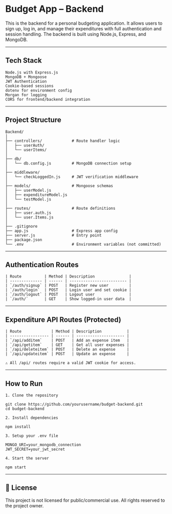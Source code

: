 # Budget App – Backend
This is the backend for a personal budgeting application. It allows users to sign up, log in, and manage their expenditures with full authentication and session handling. The backend is built using Node.js, Express, and MongoDB.

---

## Tech Stack
    Node.js with Express.js
    MongoDB + Mongoose
    JWT Authentication
    Cookie-based sessions
    dotenv for environment config
    Morgan for logging
    CORS for frontend/backend integration

---

## Project Structure

    Backend/
    │
    ├── controllers/             # Route handler logic
    │   ├── userAuth/
    │   └── userItems/
    │
    ├── db/
    │   └── db.config.js         # MongoDB connection setup
    │
    ├── middleware/
    │   └── checkLoggedIn.js     # JWT verification middleware
    │
    ├── models/                  # Mongoose schemas
    │   ├── userModel.js
    │   ├── expenditureModel.js
    │   └── testModel.js
    │
    ├── routes/                  # Route definitions
    │   ├── user.auth.js
    │   └── user.Items.js
    │
    ├── .gitignore
    ├── app.js                   # Express app config
    ├── server.js                # Entry point
    ├── package.json
    └── .env                     # Environment variables (not committed)

---

## Authentication Routes

    | Route          | Method | Description               |
    | -------------- | ------ | ------------------------- |
    | `/auth/signup` | POST   | Register new user         |
    | `/auth/login`  | POST   | Login user and set cookie |
    | `/auth/logout` | POST   | Logout user               |
    | `/auth/`       | GET    | Show logged-in user data  |

---

## Expenditure API Routes (Protected)

    | Route             | Method | Description           |
    | ----------------- | ------ | --------------------- |
    | `/api/additem`    | POST   | Add an expense item   |
    | `/api/getitem`    | GET    | Get all user expenses |
    | `/api/deleteitem` | POST   | Delete an expense     |
    | `/api/updateitem` | POST   | Update an expense     |

    ⚠️ All /api/ routes require a valid JWT cookie for access.

---

## How to Run

    1. Clone the repository
    
    git clone https://github.com/yourusername/budget-backend.git
    cd budget-backend
    
    2. Install dependencies
    
    npm install
    
    3. Setup your .env file
    
    MONGO_URI=your_mongodb_connection
    JWT_SECRET=your_jwt_secret
    
    4. Start the server
    
    npm start

---

## 📄 License

This project is not licensed for public/commercial use. All rights reserved to the project owner.
